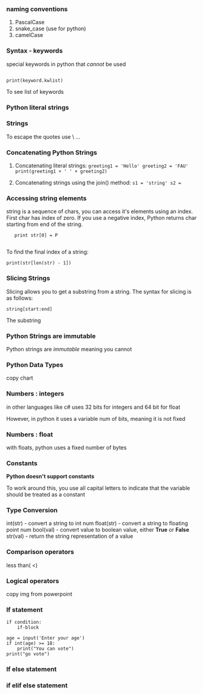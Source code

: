 ### naming conventions
1. PascalCase
2. snake_case (use for python)
3. camelCase

### Syntax - keywords
special keywords in python that *cannot* be used
```import keyword

print(keyword.kwlist)
```
To see list of keywords

### Python literal strings

### Strings
To escape the quotes use \ ...

### Concatenating Python Strings
1) Concatenating literal strings:
		```greeting1 = 'Hello'
		greeting2 = 'FAU'
		print(greeting1 + ' ' + greeting2)```

3) Concatenating strings using the join() method:
		```s1 = 'string'
		s2 = ```


### Accessing string elements
string is a sequence of chars, you can access it's elements using an index.
First char has index of zero.
If you use a negative index, Python returns char starting from end of the string.

```str = "Python String"
   print str[0] = P
   
```
To find the final index of a string:
```
print(str[len(str) - 1])
```
### Slicing Strings
Slicing allows you to get a substring from a string.
The syntax for slicing is as follows:
```
string[start:end]
```
The substring 


### Python Strings are immutable
Python strings are *immutable* meaning you cannot




### Python Data Types

copy chart


### Numbers : integers
in other languages like c# uses 32 bits for integers and 64 bit for float

However, in python it uses a variable num of bits, meaning it is not fixed

### Numbers : float
with floats, python uses a fixed number of bytes


### Constants
**Python doesn't support constants**

To work around this, you use all capital letters to indicate that the variable should be treated as a constant

### Type Conversion
int(str) - convert a string to int num
float(str) - convert a string to floating point num
bool(val) - convert value to boolean value, either **True** or **False**
str(val) -  return the string representation of a value

### Comparison operators
less than( <)


### Logical operators
copy img from powerpoint

### If statement
```
if condition:
	if-block
```

```
age = input('Enter your age')
if int(age) >= 18:
	print("You can vote")
print("go vote")
```

### If else statement



### if elif else statement
